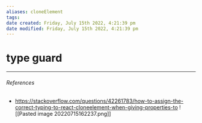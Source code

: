 ```yaml
---
aliases: cloneElement
tags: 
date created: Friday, July 15th 2022, 4:21:39 pm
date modified: Friday, July 15th 2022, 4:21:39 pm
---
```


# type guard


---

###### References

- https://stackoverflow.com/questions/42261783/how-to-assign-the-correct-typing-to-react-cloneelement-when-giving-properties-to
![[Pasted image 20220715162237.png]]
